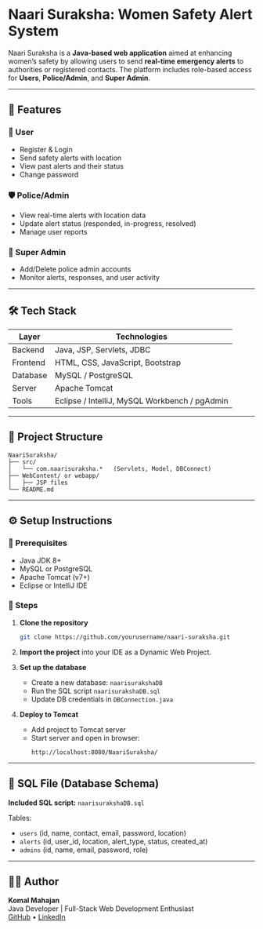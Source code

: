# Naari Suraksha: Women Safety Alert System  

Naari Suraksha is a **Java-based web application** aimed at enhancing women’s safety by allowing users to send **real-time emergency alerts** to authorities or registered contacts. The platform includes role-based access for **Users**, **Police/Admin**, and **Super Admin**.  

---

## 📌 Features  

### 👩 User  
- Register & Login  
- Send safety alerts with location  
- View past alerts and their status  
- Change password  

### 🛡️ Police/Admin  
- View real-time alerts with location data  
- Update alert status (responded, in-progress, resolved)  
- Manage user reports  

### 🏢 Super Admin  
- Add/Delete police admin accounts  
- Monitor alerts, responses, and user activity  

---

## 🛠️ Tech Stack  

| Layer     | Technologies |  
|-----------|--------------|  
| Backend   | Java, JSP, Servlets, JDBC |  
| Frontend  | HTML, CSS, JavaScript, Bootstrap |  
| Database  | MySQL / PostgreSQL |  
| Server    | Apache Tomcat |  
| Tools     | Eclipse / IntelliJ, MySQL Workbench / pgAdmin |  

---

## 📁 Project Structure  

```
NaariSuraksha/
├── src/
│   └── com.naarisuraksha.*   (Servlets, Model, DBConnect)
├── WebContent/ or webapp/
│   ├── JSP files
└── README.md
```

---

## ⚙️ Setup Instructions  

### 🔧 Prerequisites  
- Java JDK 8+  
- MySQL or PostgreSQL  
- Apache Tomcat (v7+)  
- Eclipse or IntelliJ IDE  

### 🧪 Steps  

1. **Clone the repository**  
   ```bash
   git clone https://github.com/yourusername/naari-suraksha.git
   ```

2. **Import the project** into your IDE as a Dynamic Web Project.  

3. **Set up the database**  
   - Create a new database: `naarisurakshaDB`  
   - Run the SQL script `naarisurakshaDB.sql`  
   - Update DB credentials in `DBConnection.java`  

4. **Deploy to Tomcat**  
   - Add project to Tomcat server  
   - Start server and open in browser:  
     ```
     http://localhost:8080/NaariSuraksha/
     ```

---

## 📂 SQL File (Database Schema)  

**Included SQL script:** `naarisurakshaDB.sql`  

Tables:  
- `users` (id, name, contact, email, password, location)  
- `alerts` (id, user_id, location, alert_type, status, created_at)  
- `admins` (id, name, email, password, role)  

---

## 👩‍💻 Author  

**Komal Mahajan**  
Java Developer | Full-Stack Web Development Enthusiast  
[GitHub](https://github.com/yourusername) • [LinkedIn](https://www.linkedin.com/in/your-link)  
